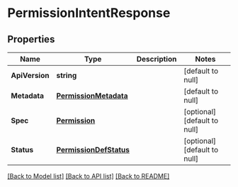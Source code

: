 # PermissionIntentResponse

## Properties
Name | Type | Description | Notes
------------ | ------------- | ------------- | -------------
**ApiVersion** | **string** |  | [default to null]
**Metadata** | [**PermissionMetadata**](permission_metadata.md) |  | [default to null]
**Spec** | [**Permission**](permission.md) |  | [optional] [default to null]
**Status** | [**PermissionDefStatus**](permission_def_status.md) |  | [optional] [default to null]

[[Back to Model list]](../README.md#documentation-for-models) [[Back to API list]](../README.md#documentation-for-api-endpoints) [[Back to README]](../README.md)


